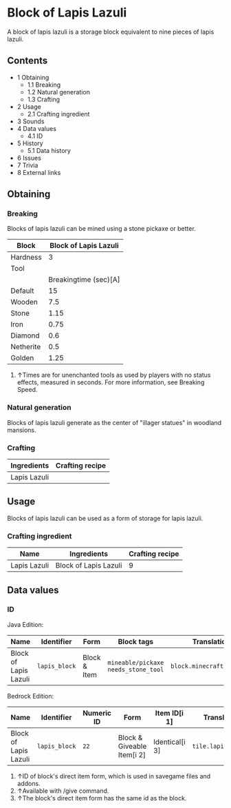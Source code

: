 # Block of Lapis Lazuli
A block of lapis lazuli is a storage block equivalent to nine pieces of lapis lazuli.

## Contents
- 1 Obtaining
	- 1.1 Breaking
	- 1.2 Natural generation
	- 1.3 Crafting
- 2 Usage
	- 2.1 Crafting ingredient
- 3 Sounds
- 4 Data values
	- 4.1 ID
- 5 History
	- 5.1 Data history
- 6 Issues
- 7 Trivia
- 8 External links

## Obtaining
### Breaking
Blocks of lapis lazuli can be mined using a stone pickaxe or better.

| Block     | Block of Lapis Lazuli |
|-----------|-----------------------|
| Hardness  | 3                     |
| Tool      |                       |
|           | Breakingtime (sec)[A] |
| Default   | 15                    |
| Wooden    | 7.5                   |
| Stone     | 1.15                  |
| Iron      | 0.75                  |
| Diamond   | 0.6                   |
| Netherite | 0.5                   |
| Golden    | 1.25                  |

1. ↑Times are for unenchanted tools as used by players with no status effects, measured in seconds. For more information, see Breaking Speed.

### Natural generation
Blocks of lapis lazuli generate as the center of "illager statues" in woodland mansions.

### Crafting
| Ingredients  | Crafting recipe |
|--------------|-----------------|
| Lapis Lazuli |                 |

## Usage
Blocks of lapis lazuli can be used as a form of storage for lapis lazuli. 

### Crafting ingredient
| Name         | Ingredients           | Crafting recipe |
|--------------|-----------------------|-----------------|
| Lapis Lazuli | Block of Lapis Lazuli | 9               |

## Data values
### ID
Java Edition:

| Name                  | Identifier    | Form         | Block tags                                | Translation key               |
|-----------------------|---------------|--------------|-------------------------------------------|-------------------------------|
| Block of Lapis Lazuli | `lapis_block` | Block & Item | `mineable/pickaxe`<br/>`needs_stone_tool` | `block.minecraft.lapis_block` |

Bedrock Edition:

| Name                  | Identifier    | Numeric ID | Form                       | Item ID[i 1]   | Translation key         |
|-----------------------|---------------|------------|----------------------------|----------------|-------------------------|
| Block of Lapis Lazuli | `lapis_block` | `22`       | Block & Giveable Item[i 2] | Identical[i 3] | `tile.lapis_block.name` |

1. ↑ID of block's direct item form, which is used in savegame files and addons.
2. ↑Available with /give command.
3. ↑The block's direct item form has the same id as the block.


